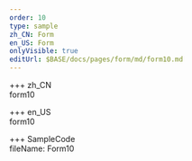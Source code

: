 ```yaml
---   
order: 10  
type: sample  
zh_CN: Form  
en_US: Form  
onlyVisible: true  
editUrl: $BASE/docs/pages/form/md/form10.md  
---  
```


+++ zh_CN  
form10

+++ en_US  
form10

+++ SampleCode  
fileName: Form10
